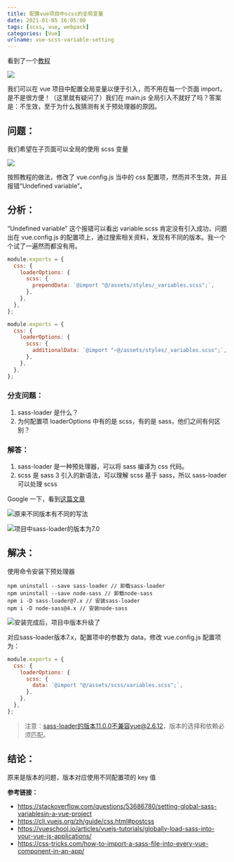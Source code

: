 ```yaml
---
title: 配置vue项目中scss的全局变量
date: 2021-01-05 16:05:00
tags: [scss, vue, webpack]
categories: [Vue]
urlname: vue-scss-variable-setting
---
```


看到了一个[教程](https://mp.weixin.qq.com/s/LKaHJX1cwLlkzU7qQ7kkwg)

![](https://s2.loli.net/2023/03/20/1Y38AtqfJd9oLxz.png)

我们可以在 vue 项目中配置全局变量以便于引入，而不用在每一个页面 import，是不是很方便！（这里就有疑问了）我们在 main.js 全局引入不就好了吗？答案是：不生效，至于为什么我猜测有关于预处理器的原因。

## 问题：
我们希望在子页面可以全局的使用 scss 变量

![](https://s2.loli.net/2023/03/20/SU3EB2FaAM4xbiZ.png)

按照教程的做法，修改了 vue.config.js 当中的 css 配置项，然而并不生效，并且报错“Undefined variable”。

## 分析：
“Undefined variable”
这个报错可以看出 variable.scss 肯定没有引入成功，问题出在 vue.config.js 的配置项上，通过搜索相关资料，发现有不同的版本。我一个个试了一遍然而都没有用。

```javascript
module.exports = {
  css: {
    loaderOptions: {
      scss: {
        prependData: `@import "@/assets/styles/_variables.scss";`,
      },
    },
  },
};
```

```javascript
module.exports = {
  css: {
    loaderOptions: {
      scss: {
        additionalData: `@import "~@/assets/styles/_variables.scss";`,
      },
    },
  },
};
```


### 分支问题：

1. sass-loader 是什么？
2. 为何配置项 loaderOptions 中有的是 scss，有的是 sass，他们之间有何区别？

### 解答：

1. sass-loader 是一种预处理器，可以将 sass 编译为 css 代码。
2. scss 是 sass 3 引入的新语法，可以理解 scss 基于 sass，所以 sass-loader 可以处理 scss

Google 一下，看到[这篇文章](https://css-tricks.com/how-to-import-a-sass-file-into-every-vue-component-in-an-app/)

![原来不同版本有不同的写法](https://s2.loli.net/2023/03/20/rzuegYwQPOCHv4X.png)

![项目中sass-loader的版本为7.0](https://s2.loli.net/2023/03/20/614gOtz8Ap5caWm.png)

## 解决：
使用命令安装下预处理器

```
npm uninstall --save sass-loader // 卸载sass-loader
npm uninstall --save node-sass // 卸载node-sass
npm i -D sass-loader@7.x // 安装sass-loader
npm i -D node-sass@4.x // 安装node-sass
```

![安装完成后，项目中版本升级了](https://s2.loli.net/2023/03/20/MKP9dsecmEDVUzh.png)

对应sass-loader版本7.x，配置项中的参数为 data，修改 vue.config.js 配置项为：

```javascript
module.exports = {
  css: {
    loaderOptions: {
      scss: {
        data: `@import "@/assets/scss/variables.scss";`,
      },
    },
  },
};
```

> 注意：sass-loader的版本11.0.0不兼容vue@2.6.12，版本的选择和依赖必须匹配。

## 结论：
原来是版本的问题，版本对应使用不同配置项的 key 值

**参考链接：**

- https://stackoverflow.com/questions/53686780/setting-global-sass-variablesin-a-vue-project
- https://cli.vuejs.org/zh/guide/css.html#postcss
- https://vueschool.io/articles/vuejs-tutorials/globally-load-sass-into-your-vue-js-applications/
- https://css-tricks.com/how-to-import-a-sass-file-into-every-vue-component-in-an-app/
